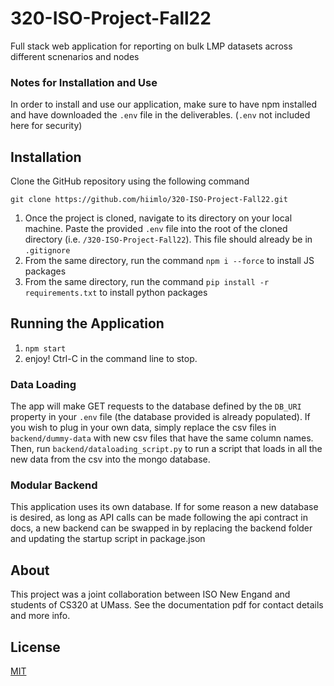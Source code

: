 # 320-ISO-Project-Fall22
Full stack web application for reporting on bulk LMP datasets across different scnenarios and nodes


### Notes for Installation and Use
In order to install and use our application, make sure to have npm installed and have downloaded the `.env`  file in the deliverables. (`.env` not included here for security)

## Installation 
Clone the GitHub repository using the following command

	git clone https://github.com/hiimlo/320-ISO-Project-Fall22.git

1. Once the project is cloned, navigate to its directory on your local machine. Paste the provided `.env` file into the root of the cloned directory (i.e. `/320-ISO-Project-Fall22`). This file should already be in `.gitignore`
2. From the same directory, run the command `npm i --force` to install JS packages
3. From the same directory, run the command `pip install -r requirements.txt` to install python packages



## Running the Application
1. `npm start`
2. enjoy! Ctrl-C in the command line to stop.

### Data Loading
The app will make GET requests to the database defined by the `DB_URI` property in your `.env` file (the database provided is already populated). If you wish to plug in your own data, simply replace the csv files in `backend/dummy-data` with new csv files that have the same column names. Then, run `backend/dataloading_script.py` to run a script that loads in all the new data from the csv into the mongo database. 

### Modular Backend
This application uses its own database. If for some reason a new database is desired, as long as API calls can be made following the api contract in docs, a new backend can be swapped in by replacing the backend folder and updating the startup script in package.json

## About
This project was a joint collaboration between ISO New Engand and students of CS320 at UMass. See the documentation pdf for contact details and more info.


## License

[MIT](https://choosealicense.com/licenses/mit/)
